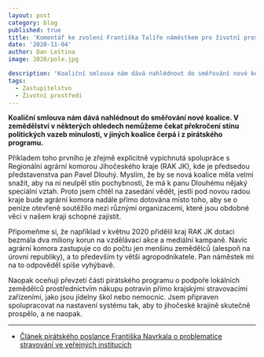 ```yaml
---
layout: post
category: blog
published: true
title: 'Komentář ke zvolení Františka Talíře náměstkem pro životní prostředí a zemědělství'
date: '2020-11-04'
author: Dan Leština
image: 2020/pole.jpg

description: 'Koaliční smlouva nám dává nahlédnout do směřování nové koalice. V zemědělství v některých ohledech nemůžeme čekat překročení stínu politických vazeb minulosti, v jiných koalice čerpá i z pirátského programu.'
tags:
  - Zastupitelstvo
  - Životní prostředí
---
```

**Koaliční smlouva nám dává nahlédnout do směřování nové koalice. V zemědělství v některých ohledech nemůžeme 
čekat překročení stínu politických vazeb minulosti, v jiných koalice čerpá i z pirátského programu.**
 
Příkladem toho prvního je zřejmě explicitně vypíchnutá spolupráce s Regionální agrární komorou Jihočeského kraje (RAK JK), kde je 
předsedou představenstva pan Pavel Dlouhý. Myslím, že by se nová koalice měla velmi snažit, aby na ní neulpěl stín pochybnosti, 
že má k panu Dlouhému nějaký speciální vztah. Proto jsem chtěl na zasedání vědět, jestli pod novou radou kraje bude agrární komora 
nadále přímo dotována místo toho, aby se o peníze otevřeně soutěžilo mezi různými organizacemi, které jsou obdobné věci v našem kraji schopné zajistit. 

Připomeňme si, že například v květnu 2020 přidělil kraj RAK JK dotaci bezmála dva miliony korun na vzdělávací akce a mediální kampaně. 
Navíc agrární komora zastupuje co do počtu jen menšinu zemědělců (alespoň na úrovni republiky), a to především ty větší agropodnikatele.
Pan náměstek mi na to odpověděl spíše vyhýbavě.

Naopak oceňuji převzetí části pirátského programu o podpoře lokálních zemědělců prostřednictvím nákupu potravin přímo krajskými 
stravovacími zařízeními, jako jsou jídelny škol nebo nemocnic. Jsem připraven spolupracovat na nastavení systému tak, aby to jihočeské krajině skutečně prospělo, a ne naopak.

--------------------
  - [Článek pirátského poslance Františka Navrkala o problematice stravování ve veřejných institucích](https://www.piratskelisty.cz/clanek-3487-frantisek-navrkal-problem-skolnich-jidelen-neni-v-personalu-ale-ve-spatne-nastavenem-systemu) 
  

